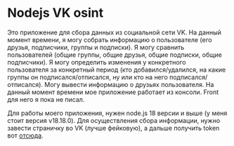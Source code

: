 # Nodejs VK osint

Это приложение для сбора данных из социальной сети VK. На данный момент времени, я могу собрать информацию о пользователе (его друзья, подписчики, группы и подписки). Я могу сравнить пользователей (общие группы, общие друзья, общие подписки, общие подписчики). Я могу определить изменения у конкретного пользователя за конкретный период (кто добавился/удалился, на какие группы он подписался/отписался, ну или кто на него подписался/отписался). Могу вывести информацию о друзьях пользователя. На данный момент времени мое приложение работает из консоли. Front для него я пока не писал.

Для работы моего приложения, нужен node.js 18 версии и выше (у меня стоит версия v18.18.0). Для осуществления сбора информации, нужно завести страничку во VK (лучше фейковую), а дальше получить token вот [отсюда](https://vkhost.github.io/).
